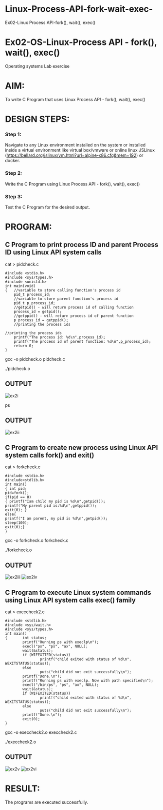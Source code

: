 # Linux-Process-API-fork-wait-exec-
Ex02-Linux Process API-fork(), wait(), exec()
# Ex02-OS-Linux-Process API - fork(), wait(), exec()
Operating systems Lab exercise


# AIM:
To write C Program that uses Linux Process API - fork(), wait(), exec()

# DESIGN STEPS:

### Step 1:

Navigate to any Linux environment installed on the system or installed inside a virtual environment like virtual box/vmware or online linux JSLinux (https://bellard.org/jslinux/vm.html?url=alpine-x86.cfg&mem=192) or docker.

### Step 2:

Write the C Program using Linux Process API - fork(), wait(), exec()

### Step 3:

Test the C Program for the desired output. 

# PROGRAM:

## C Program to print process ID and parent Process ID using Linux API system calls

cat > pidcheck.c
```
#include <stdio.h>
#include <sys/types.h>
#include <unistd.h>
int main(void)
{	//variable to store calling function's process id
	pid_t process_id;
	//variable to store parent function's process id
	pid_t p_process_id;
	//getpid() - will return process id of calling function
	process_id = getpid();
	//getppid() - will return process id of parent function
	p_process_id = getppid();
	//printing the process ids

//printing the process ids
	printf("The process id: %d\n",process_id);
	printf("The process id of parent function: %d\n",p_process_id);
	return 0; 
}
```

gcc -o pidcheck.o pidcheck.c

./pidcheck.o

## OUTPUT

![ex2i](https://github.com/user-attachments/assets/a28e2792-0f69-45e2-8ad8-fb191dab2640)


ps
## OUTPUT

![ex2ii](https://github.com/user-attachments/assets/8110c256-204e-439d-bada-ef0a3ae77b0b)




## C Program to create new process using Linux API system calls fork() and exit()
cat > forkcheck.c

```
#include <stdio.h>
#include<stdlib.h>
int main()
{ int pid; 
pid=fork(); 
if(pid == 0) 
{ printf("Iam child my pid is %d\n",getpid()); 
printf("My parent pid is:%d\n",getppid()); 
exit(0); } 
else{ 
printf("I am parent, my pid is %d\n",getpid()); 
sleep(100); 
exit(0);} 
}
```
gcc -o forkcheck.o forkcheck.c

./forkcheck.o

## OUTPUT

![ex2iii](https://github.com/user-attachments/assets/792a9fa4-6b73-4beb-9027-dc50d107c2b2)
![ex2iv](https://github.com/user-attachments/assets/4c33e450-7816-42e5-b343-30e454b41862)

## C Program to execute Linux system commands using Linux API system calls exec() family

cat > execcheck2.c

```
#include <stdlib.h>
#include <sys/wait.h>
#include <sys/types.h>
int main()
{       int status;
        printf("Running ps with execlp\n");
        execl("ps", "ps", "ax", NULL);
        wait(&status);
        if (WIFEXITED(status))
                printf("child exited with status of %d\n", WEXITSTATUS(status));
        else
                puts("child did not exit successfully\n");
        printf("Done.\n");
        printf("Running ps with execlp. Now with path specified\n");
        execl("/bin/ps", "ps", "ax", NULL);
        wait(&status);
        if (WIFEXITED(status))
                printf("child exited with status of %d\n", WEXITSTATUS(status));
        else
                puts("child did not exit successfully\n");
        printf("Done.\n");
        exit(0);
}
```

gcc -o execcheck2.o execcheck2.c

./execcheck2.o

## OUTPUT


![ex2v](https://github.com/user-attachments/assets/e7d3598c-81ee-4bbb-8894-84ec438d26f9)
![ex2vi](https://github.com/user-attachments/assets/554d90fa-98bf-4ed8-934e-2f43edafbc52)



# RESULT:
The programs are executed successfully.
